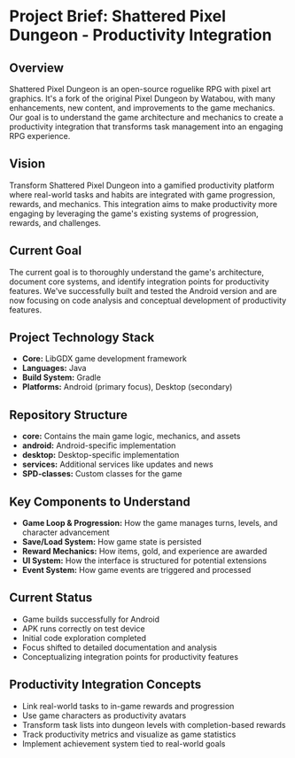 # Project Brief: Shattered Pixel Dungeon - Productivity Integration

## Overview
Shattered Pixel Dungeon is an open-source roguelike RPG with pixel art graphics. It's a fork of the original Pixel Dungeon by Watabou, with many enhancements, new content, and improvements to the game mechanics. Our goal is to understand the game architecture and mechanics to create a productivity integration that transforms task management into an engaging RPG experience.

## Vision
Transform Shattered Pixel Dungeon into a gamified productivity platform where real-world tasks and habits are integrated with game progression, rewards, and mechanics. This integration aims to make productivity more engaging by leveraging the game's existing systems of progression, rewards, and challenges.

## Current Goal
The current goal is to thoroughly understand the game's architecture, document core systems, and identify integration points for productivity features. We've successfully built and tested the Android version and are now focusing on code analysis and conceptual development of productivity features.

## Project Technology Stack
- **Core:** LibGDX game development framework
- **Languages:** Java
- **Build System:** Gradle
- **Platforms:** Android (primary focus), Desktop (secondary)

## Repository Structure
- **core:** Contains the main game logic, mechanics, and assets
- **android:** Android-specific implementation
- **desktop:** Desktop-specific implementation
- **services:** Additional services like updates and news
- **SPD-classes:** Custom classes for the game

## Key Components to Understand
- **Game Loop & Progression:** How the game manages turns, levels, and character advancement
- **Save/Load System:** How game state is persisted
- **Reward Mechanics:** How items, gold, and experience are awarded
- **UI System:** How the interface is structured for potential extensions
- **Event System:** How game events are triggered and processed

## Current Status
- Game builds successfully for Android
- APK runs correctly on test device
- Initial code exploration completed
- Focus shifted to detailed documentation and analysis
- Conceptualizing integration points for productivity features

## Productivity Integration Concepts
- Link real-world tasks to in-game rewards and progression
- Use game characters as productivity avatars
- Transform task lists into dungeon levels with completion-based rewards
- Track productivity metrics and visualize as game statistics
- Implement achievement system tied to real-world goals 